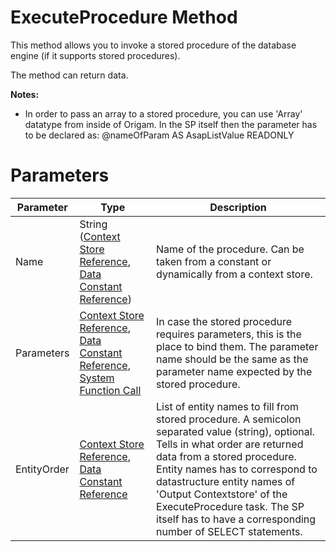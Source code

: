 # ExecuteProcedure Method

This method allows you to invoke a stored procedure of the database engine (if it supports stored procedures).

The method can return data.

**Notes:**

-   In order to pass an array to a stored procedure, you can use 'Array' datatype from inside of Origam. In the SP itself then the parameter has to be declared as: @nameOfParam AS AsapListValue READONLY

# Parameters

| Parameter   | Type                                                                                                                                                          | Description                                                                                                                                                                                                                                                                                                                                                   |
|-------------|---------------------------------------------------------------------------------------------------------------------------------------------------------------|---------------------------------------------------------------------------------------------------------------------------------------------------------------------------------------------------------------------------------------------------------------------------------------------------------------------------------------------------------------|
| Name        | String ([Context Store Reference](/t/Context-Store-Reference), [Data Constant Reference](/t/Data-Constant-Reference))                                         | Name of the procedure. Can be taken from a constant or dynamically from a context store.                                                                                                                                                                                                                                                                      |
| Parameters  | [Context Store Reference](/t/Context-Store-Reference), [Data Constant Reference](/t/Data-Constant-Reference), [System Function Call](/t/System-Function-Call) | In case the stored procedure requires parameters, this is the place to bind them. The parameter name should be the same as the parameter name expected by the stored procedure.                                                                                                                                                                               |
| EntityOrder | [Context Store Reference](/t/Context-Store-Reference), [Data Constant Reference](/t/Data-Constant-Reference)                                                  | List of entity names to fill from stored procedure. A semicolon separated value (string), optional. Tells in what order are returned data from a stored procedure. Entity names has to correspond to datastructure entity names of 'Output Contextstore' of the ExecuteProcedure task. The SP itself has to have a corresponding number of SELECT statements. |
